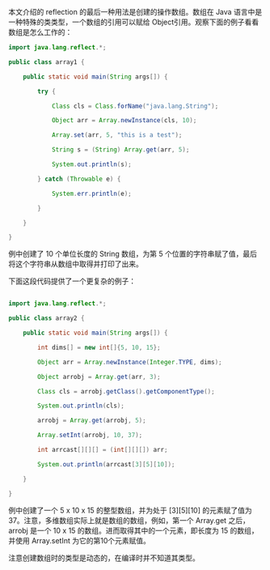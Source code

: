 本文介绍的 reflection 的最后一种用法是创建的操作数组。数组在 Java 语言中是一种特殊的类类型，一个数组的引用可以赋给 Object引用。观察下面的例子看看数组是怎么工作的：
```java  import java.lang.reflect.*;   
public class array1 {
	public static void main(String args[]) {
		try {
			Class cls = Class.forName("java.lang.String");
			Object arr = Array.newInstance(cls, 10);
			Array.set(arr, 5, "this is a test");
			String s = (String) Array.get(arr, 5);
			System.out.println(s);
		} catch (Throwable e) {
			System.err.println(e);
		}
	}
}
```
例中创建了 10 个单位长度的 String 数组，为第 5 个位置的字符串赋了值，最后将这个字符串从数组中取得并打印了出来。
下面这段代码提供了一个更复杂的例子：
```java  
import java.lang.reflect.*;  
public class array2 {
	public static void main(String args[]) {
		int dims[] = new int[]{5, 10, 15};
		Object arr = Array.newInstance(Integer.TYPE, dims);
		Object arrobj = Array.get(arr, 3);
		Class cls = arrobj.getClass().getComponentType();
		System.out.println(cls);
		arrobj = Array.get(arrobj, 5);
		Array.setInt(arrobj, 10, 37);
		int arrcast[][][] = (int[][][]) arr;
		System.out.println(arrcast[3][5][10]);
	}
}
```
例中创建了一个 5 x 10 x 15 的整型数组，并为处于 [3][5][10] 的元素赋了值为 37。注意，多维数组实际上就是数组的数组，例如，第一个 Array.get 之后，arrobj 是一个 10 x 15 的数组。进而取得其中的一个元素，即长度为 15 的数组，并使用 Array.setInt 为它的第10个元素赋值。
注意创建数组时的类型是动态的，在编译时并不知道其类型。